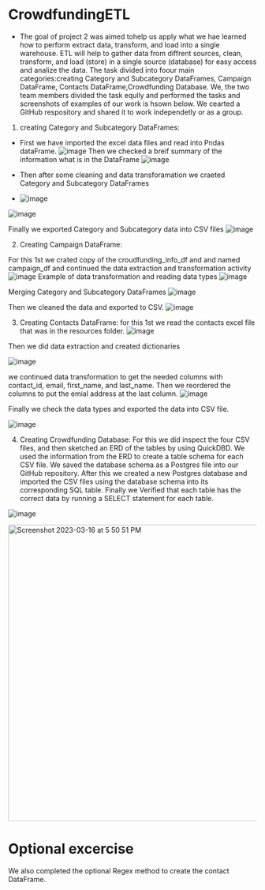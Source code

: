 # CrowdfundingETL
* The goal of project 2 was aimed tohelp us apply what we hae learned how to perform extract data, transform, and load into a single warehouse. ETL will help to gather data from diffrent sources, clean, transform, and load (store) in a single source (database) for easy access and analize the data. The task divided into foour main categories:creating Category and Subcategory DataFrames, Campaign DataFrame, Contacts DataFrame,Crowdfunding Database. We, the two team members divided the task eqully and performed the tasks and screenshots of examples of our work is hsown below. We cearted a GitHub respository and shared it to work independetly or as a group.

1. creating Category and Subcategory DataFrames:

* First we have imported the excel data files and read into Pndas dataFrame.
![image](https://user-images.githubusercontent.com/117956888/225741748-4cbbd612-0dac-4f21-8058-287a9e32b7f0.png)
Then we checked a breif summary of the information  what is in the DataFrame 
![image](https://user-images.githubusercontent.com/117956888/225742098-18e4839a-d726-41cd-bce7-5221861bdd8d.png)

* Then after some cleaning and data transforamation we craeted Category and Subcategory DataFrames
* ![image](https://user-images.githubusercontent.com/117956888/225742710-1815e4da-5c56-4860-8bf3-45c23c43d24f.png)

![image](https://user-images.githubusercontent.com/117956888/225742924-8ae3305a-bcea-4cef-b933-9e885aeaee5d.png)

Finally we exported Category and Subcategory data into CSV files
![image](https://user-images.githubusercontent.com/117956888/225743781-cc9cd661-4fa7-4012-b1d7-e3e0b9a89bf3.png)

2. Creating Campaign DataFrame:

For this 1st we crated copy of the croudfunding_info_df and and named campaign_df and continued the data extraction and transformation activity
![image](https://user-images.githubusercontent.com/117956888/225744472-6ddd3843-0d4d-4697-9c6e-11dde991ecf6.png)
Example of data transformation and reading data types
![image](https://user-images.githubusercontent.com/117956888/225744727-5448fcbd-127d-4f9d-945d-67f8d408d384.png)

Merging Category and Subcategory DataFrames
![image](https://user-images.githubusercontent.com/117956888/225745137-947a6127-98b3-4922-baf1-bfe614e8ddf2.png)

Then we cleaned the data and exported to CSV.
![image](https://user-images.githubusercontent.com/117956888/225745415-acd31d76-8907-4cdc-b585-9b377b95bf78.png)

3. Creating Contacts DataFrame: for this 1st we read the contacts  excel file that  was in the resources folder.
![image](https://user-images.githubusercontent.com/117956888/225745818-cc9fa9dc-736a-4a9a-b9dc-34d5e0793679.png)

Then we did data extraction and created dictionaries

![image](https://user-images.githubusercontent.com/117956888/225746119-2d236cc9-e11a-456b-b16e-706800cc54bc.png)

we continued data transformation to get the needed columns with contact_id,	email,	first_name, and	last_name. Then we reordered the columns to put the emial address at the last column.
![image](https://user-images.githubusercontent.com/117956888/225747129-f047f1dc-c096-485d-ab9c-e55fa72dc87d.png)

Finally we check the data types and exported the data into CSV file.

![image](https://user-images.githubusercontent.com/117956888/225747292-3853aad0-56f9-440d-ae2f-c9956d417d32.png)

4. Creating Crowdfunding Database:
For this  we did inspect the four CSV files, and then sketched an ERD of the tables by using QuickDBD. We used the information from the ERD to create a table schema for each CSV file. We saved the database schema as a Postgres file into our GitHub repository. After this we created a new Postgres database and imported the CSV files using the database schema into its corresponding SQL table.
Finally we Verified that each table has the correct data by running a SELECT statement for each table.

![image](https://user-images.githubusercontent.com/117956888/225748817-5fcd0f94-d9cb-4e26-99e7-fc4cd3bf99f9.png)


<img width="600" alt="Screenshot 2023-03-16 at 5 50 51 PM" src="https://user-images.githubusercontent.com/112666732/225783815-3fc07fb4-ad7b-4cf5-8020-3e55d34c2465.png">

# Optional excercise
 We also completed the optional Regex method to create the contact DataFrame.

